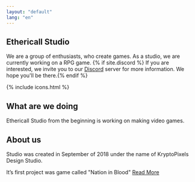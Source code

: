 ```yaml
---
layout: "default"
lang: "en"
---
```

<section class="hero-section">
<style>.content {margin: 0 !important}</style>
<div class="hero-grid">
<h1 class="hero-title">Ethericall Studio</h1>
<p class="hero-title2">
We are a group of enthusiasts, who create games. As a studio, we are currently working on a RPG game. {% if site.discord %}
If you are interested, we invite you to our <a href="{{ site.url }}{{ site.baseurl }}/discord" class="perm-white">Discord</a> server for more information. We hope you'll be there.{% endif %}</p>
<style>.footer .social-media {
display: none;
}
</style>
{% include icons.html %}
</div>
</section>
<section class="about">
<div class="about-1">
<h1>What are we doing</h1>
<p>Ethericall Studio from the beginning is working on making video games.</p>
</div>
<div class="about-2">
<h1>About us</h1>
<p>Studio was created in September of 2018 under the name of KryptoPixels Design Studio.

It’s first project was game called "Nation in Blood"
<a href="{{ site.url }}{{ site.baseurl }}/about">Read More</a></p>
</div>
</section>
